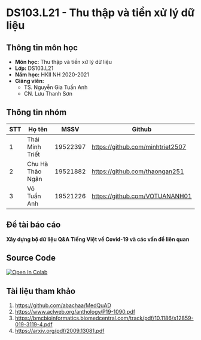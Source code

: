 # DS103.L21 - Thu thập và tiền xử lý dữ liệu

## Thông tin môn học
* **Môn học:** Thu thập và tiền xử lý dữ liệu
* **Lớp:** DS103.L21
* **Năm học:** HKII NH 2020-2021
* **Giảng viên:** 
  * TS. Nguyễn Gia Tuấn Anh 
  * CN. Lưu Thanh Sơn

## Thông tin nhóm
STT | Họ tên | MSSV | Github
--- | -------|------|--------
1 | Thái Minh Triết | 19522397 | https://github.com/minhtriet2507
2 | Chu Hà Thảo Ngân | 19521882 | https://github.com/thaongan251
3 | Võ Tuấn Anh | 19521226 | https://github.com/VOTUANANH01

## Đề tài báo cáo
**Xây dựng bộ dữ liệu Q&A Tiếng Việt về Covid-19 và các vấn đề liên quan**

## Source Code
[![Open In Colab](https://colab.research.google.com/assets/colab-badge.svg)](https://colab.research.google.com/drive/1967YdWa_see-EDOW7OcAvpUjeQBHQRUt#scrollTo=rGAhb81MpKfP)

## Tài liệu tham khảo

1. https://github.com/abachaa/MedQuAD
2. https://www.aclweb.org/anthology/P19-1090.pdf
3. https://bmcbioinformatics.biomedcentral.com/track/pdf/10.1186/s12859-019-3119-4.pdf
4. https://arxiv.org/pdf/2009.13081.pdf
